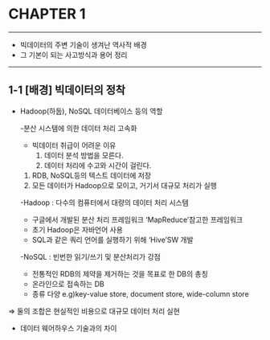 # CHAPTER 1

---

- 빅데이터의 주변 기술이 생겨난 역사적 배경
- 그 기본이 되는 사고방식과 용어 정리

---

## 1-1 [배경] 빅데이터의 정착

- Hadoop(하둡), NoSQL 데이터베이스 등의 역할
    
    -분산 시스템에 의한 데이터 처리 고속화
    
    - 빅데이터 취급이 어려운 이유
        1. 데이터 분석 방법을 모른다.
        2. 데이터 처리에 수고와 시간이 걸린다.
    1. RDB, NoSQL등의 텍스트 데이터에 저장
    2. 모든 데이터가 Hadoop으로 모이고, 거기서 대규모 처리가 실행
    
    -Hadoop : 다수의 컴퓨터에서 대량의 데이터 처리 시스템
    
    - 구글에서 개발된 분산 처리 프레임워크 ‘MapReduce’참고한 프레임워크
    - 초기 Hadoop은 자바언어 사용
    - SQL과 같은 쿼리 언어를 실행하기 위해 ‘Hive’SW 개발
    
    -NoSQL : 빈번한 읽기/쓰기 및 분산처리가 강점
    
    - 전통적인 RDB의 제약을 제거하는 것을 목표로 한 DB의 총칭
    - 온라인으로 접속하는 DB
    - 종류 다양 e.g)key-value store, document store, wide-column store

⇒ 둘의 조합은 현실적인 비용으로 대규모 데이터 처리 실현

- 데이터 웨어하우스 기술과의 차이